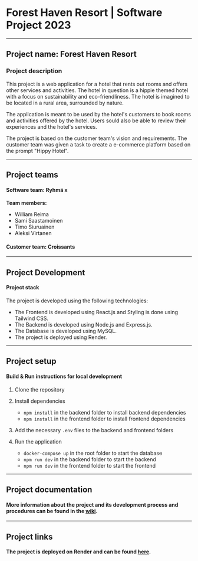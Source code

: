 # Forest Haven Resort | Software Project 2023

---

## Project name: Forest Haven Resort

### Project description

This project is a web application for a hotel that rents out rooms and offers other services and activities. The hotel in question is a hippie themed hotel with a focus on sustainability and eco-friendliness. The hotel is imagined to be located in a rural area, surrounded by nature.

The application is meant to be used by the hotel's customers to book rooms and activities offered by the hotel. Users sould also be able to review their experiences and the hotel's services.

The project is based on the customer team's vision and requirements. The customer team was given a task to create a e-commerce platform based on the prompt "Hippy Hotel".

---

## Project teams

#### Software team: Ryhmä x

**Team members:**

- William Reima
- Sami Saastamoinen
- Timo Siuruainen
- Aleksi Virtanen

#### Customer team: Croissants

---

## Project Development

#### Project stack

The project is developed using the following technologies:

- The Frontend is developed using React.js and Styling is done using Tailwind CSS.
- The Backend is developed using Node.js and Express.js.
- The Database is developed using MySQL.
- The project is deployed using Render.

---

## Project setup

#### Build & Run instructions for local development

1. Clone the repository
2. Install dependencies

   - `npm install` in the backend folder to install backend dependencies
   - `npm install` in the frontend folder to install frontend dependencies

3. Add the necessary `.env` files to the backend and frontend folders
4. Run the application

   - `docker-compose up` in the root folder to start the database
   - `npm run dev` in the backend folder to start the backend
   - `npm run dev` in the frontend folder to start the frontend

---

## Project documentation

#### More information about the project and its development process and procedures can be found in the [wiki](https://github.com/timosiu/Software-Project2023/wiki).

---

## Project links

#### The project is deployed on Render and can be found [here](https://hippie-hotel.onrender.com/).

